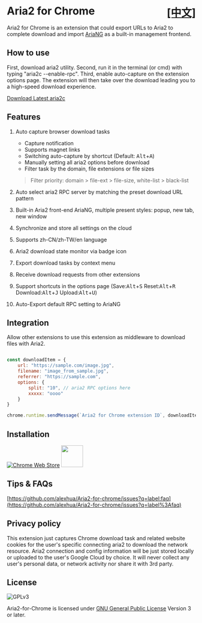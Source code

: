 # Aria2 for Chrome <span style="float:right">[[中文]](README.cn.md)</span>

Aria2 for Chrome is an extension that could export URLs to Aria2 to complete download and import [AriaNG](https://www.github.com/mayswind/AriaNg/) as a built-in management frontend.

## How to use

First, download aria2 utility. Second, run it in the terminal (or cmd) with typing "aria2c --enable-rpc". Third, enable auto-capture on the extension options page. The extension will then take over the download leading you to a high-speed download experience.

[Download Latest aria2c](https://github.com/aria2/aria2/releases/latest)

## Features

1. Auto capture browser download tasks
    - Capture notification
    - Supports magnet links
    - Switching auto-capture by shortcut (Default: <kbd>Alt</kbd>+<kbd>A</kbd>)
    - Manually setting all aria2 options before download
    - Filter task by the domain, file extensions or file sizes
    > Filter priority: domain > file-ext > file-size, white-list > black-list
2. Auto select aria2 RPC server by matching the preset download URL pattern

3. Built-in Aria2 front-end AriaNG, multiple present styles: popup, new tab, new window

4. Synchronize and store all settings on the cloud

5. Supports zh-CN/zh-TW/en language

6. Aria2 download state monitor via badge icon

7. Export download tasks by context menu

8. Receive download requests from other extensions

9. Support shortcuts in the options page (Save:<kbd>Alt</kbd>+<kbd>S</kbd> Reset:<kbd>Alt</kbd>+<kbd>R</kbd> Download:<kbd>Alt</kbd>+<kbd>J</kbd> Upload:<kbd>Alt</kbd>+<kbd>U</kbd>)

10. Auto-Export default RPC setting to AriaNG

## Integration

Allow other extensions to use this extension as middleware to download files with Aria2.

```js

const downloadItem = {
    url: "https://sample.com/image.jpg",
    filename: "image_from_sample.jpg",
    referrer: "https://sample.com",
    options: { 
        split: "10", // aria2 RPC options here
        xxxxx: "oooo"
    }
}

chrome.runtime.sendMessage(`Aria2 for Chrome extension ID`, downloadItem)

```

## Installation

[![Chrome Web Store](https://storage.googleapis.com/chrome-gcs-uploader.appspot.com/image/WlD8wC6g8khYWPJUsQceQkhXSlv1/UV4C4ybeBTsZt43U4xis.png)](https://chrome.google.com/webstore/detail/aria2-for-chrome/mpkodccbngfoacfalldjimigbofkhgjn "Aria2 for Chrome")
[<img src="https://developer.microsoft.com/en-us/store/badges/images/English_get-it-from-MS.png" height=58 >](https://microsoftedge.microsoft.com/addons/detail/jjfgljkjddpcpfapejfkelkbjbehagbh "Aria2 for Edge")

## Tips & FAQs

[https://github.com/alexhua/Aria2-for-chrome/issues?q=label:faq](https://github.com/alexhua/Aria2-for-chrome/issues?q=label%3Afaq)

## Privacy policy

This extension just captures Chrome download task and related website cookies for the user's specific connecting aria2 to download the network resource. Aria2 connection and config information will be just stored locally or uploaded to the user's Google Cloud by choice. It will never collect any user's personal data, or network activity nor share it with 3rd party.

## License

![GPLv3](https://www.gnu.org/graphics/gplv3-127x51.png)

Aria2-for-Chrome is licensed under [GNU General Public License](https://www.gnu.org/licenses/gpl.html) Version 3 or later.

